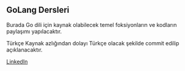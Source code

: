 ## GoLang Dersleri

Burada Go dili için kaynak olabilecek temel foksiyonların ve kodların paylaşımı yapılacaktır.

Türkçe Kaynak azlığından dolayı Türkçe olacak şekilde commit edilip açıklanacaktır.

[LinkedIn](https://tr.linkedin.com/in/mervanerdem)
